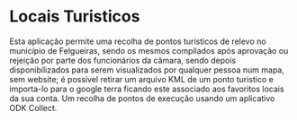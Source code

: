 # Locais Turisticos
Esta aplicação permite uma recolha de pontos turísticos de relevo no município de Felgueiras, sendo os mesmos compilados após aprovação ou rejeição por parte dos funcionários da câmara, sendo depois disponibilizados para serem visualizados por qualquer pessoa num mapa, sem website; é possível retirar um arquivo KML de um ponto turistico e importa-lo para o google terra ficando este associado aos favoritos locais da sua conta. Um recolha de pontos de execução usando um aplicativo ODK Collect.
